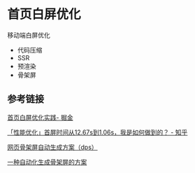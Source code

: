 # 首页白屏优化

移动端白屏优化

- 代码压缩
- SSR
- 预渲染
- 骨架屏













## 参考链接

[首页白屏优化实践- 掘金](https://juejin.im/post/5d7468db5188253264365017)

[「性能优化」首屏时间从12.67s到1.06s，我是如何做到的？ - 知乎](https://zhuanlan.zhihu.com/p/46046242)

[网页骨架屏自动生成方案（dps）](https://juejin.im/post/5d320900f265da1bd424bab9)

[一种自动化生成骨架屏的方案](https://github.com/Jocs/jocs.github.io/issues/22)

